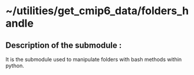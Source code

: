 # ~/utilities/get_cmip6_data/folders_handle

## Description of the submodule :

It is the submodule used to manipulate folders with bash methods within python.
